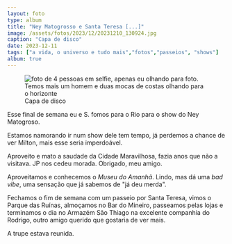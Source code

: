 ```yaml
---
layout: foto
type: album
title: "Ney Matogrosso e Santa Teresa [...]"
image: /assets/fotos/2023/12/20231210_130924.jpg
caption: "Capa de disco"
date: 2023-12-11
tags: ["a vida, o universo e tudo mais","fotos","passeios", "shows"]
album: true
---
```

<figure class="foto-post">
    <img src="{{ site.baseurl }}/assets/fotos/2023/12/20231210_130924.jpg" alt="foto de 4 pessoas em selfie, apenas eu olhando para foto. Temos mais um homem e duas mocas de costas olhando para o horizonte" title="Podia ser uma capa de disco">
<figcaption>Capa de disco</figcaption>
</figure>
Esse final de semana eu e S. fomos para o Rio para o show do Ney Matogroso.  

Estamos namorando ir num show dele tem tempo, já perdemos a chance de ver Milton, mais esse seria imperdoável.  

Aproveito e mato a saudade da Cidade Maravilhosa, fazia anos que não a visitava. JP nos cedeu morada. Obrigado, meu amigo.  

Aproveitamos e conhecemos o *Museu do Amanhã*. Lindo, mas dá uma *bad vibe*, uma sensação que já sabemos de "já deu merda".  

Fechamos o fim de semana com um passeio por Santa Teresa, vimos o Parque das Ruínas, almoçamos no Bar do Mineiro, passeamos pelas lojas e terminamos o dia no Armazém São Thiago na excelente companhia do Rodrigo, outro amigo querido que gostaria de ver mais.

A trupe estava reunida.
